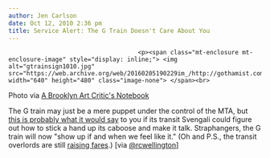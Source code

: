 ```yaml
---
author: Jen Carlson
date: Oct 12, 2010 2:36 pm
title: Service Alert: The G Train Doesn't Care About You
---
```


	
										<p><span class="mt-enclosure mt-enclosure-image" style="display: inline;"> <img alt="gtrainsign1010.jpg" src="https://web.archive.org/web/20160205190229im_/http://gothamist.com/attachments/arts_jen/gtrainsign1010.jpg" width="640" height="480" class="image-none"> </span><br>
<span class="photo_caption">Photo via <a href="https://web.archive.org/web/20160205190229/http://hragv.tumblr.com/post/1299827070">A Brooklyn Art Critic&apos;s Notebook</a></span></p>

<p>The G train may just be a mere puppet under the control of the MTA, but <a href="https://web.archive.org/web/20160205190229/http://hragv.tumblr.com/post/1299827070">this is probably what it would say</a> to you if its transit Svengali could figure out how to stick a hand up its caboose and make it talk. Straphangers, the G train will now &quot;show up if and when we feel like it.&quot; (Oh and P.S., the transit overlords are still <a href="https://web.archive.org/web/20160205190229/http://gothamist.com/2010/10/07/itll_take_a_lot_of_swipes_for_new_1.php">raising fares</a>.) [via <a href="https://web.archive.org/web/20160205190229/http://twitter.com/#!/rcwellington">@rcwellington</a>]</p>					
										
									
				